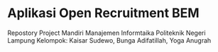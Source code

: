 # Aplikasi Open  Recruitment BEM
Repostory Project Mandiri Manajemen Informtaika Politeknik Negeri Lampung
Kelompok: Kaisar Sudewo, Bunga Adifatillah, Yoga Anugrah